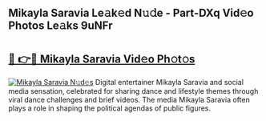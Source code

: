 ## Mikayla Saravia Le𝚊k𝚎d N𝚞𝚍e - Part-DXq Vid𝚎o Photos Le𝚊ks 9uNFr

# <h2><a href="http://fbg5h5e.evod.top/?m=Mikayla+Saravia">🔗 👉🔴 Mikayla Saravia Vid𝚎o Ph𝚘t𝚘s</a></h2>

[![Mikayla Saravia N𝚞d𝚎s](https://i.imgur.com/8V9OHl7.gif)](http://fbg5h5e.evod.top/?m=Mikayla+Saravia)
Digital entertainer Mikayla Saravia and social media sensation, celebrated for sharing dance and lifestyle themes through viral dance challenges and brief videos. The media Mikayla Saravia often plays a role in shaping the political agendas of public figures. 
